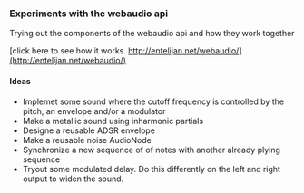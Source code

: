 ### Experiments with the webaudio api

Trying out the components of the webaudio api and how they work together

[click here to see how it works. http://entelijan.net/webaudio/](http://entelijan.net/webaudio/)

#### Ideas
* Implemet some sound where the cutoff frequency is controlled by the pitch, an envelope and/or a modulator
* Make a metallic sound using inharmonic partials
* Designe a reusable ADSR envelope
* Make a reusable noise AudioNode
* Synchronize a new sequence of of notes with another already plying sequence
* Tryout some modulated delay. Do this differently on the left and right output to widen the sound.